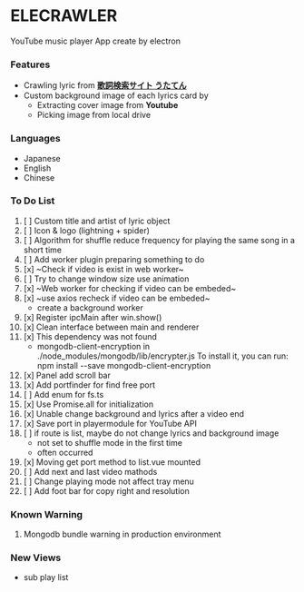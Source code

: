 # ELECRAWLER

YouTube music player App create by electron

### Features
* Crawling lyric from **[歌詞検索サイト うたてん](https://utaten.com/)**
* Custom background image of each lyrics card by
    * Extracting cover image from **Youtube**
    * Picking image from local drive 

### Languages
- Japanese
- English
- Chinese

### To Do List

1. [ ] Custom title and artist of lyric object
1. [ ] Icon & logo (lightning + spider) 
1. [ ] Algorithm for shuffle reduce frequency for playing the same song in a short time
1. [ ] Add worker plugin preparing something to do
1. [x] ~Check if video is exist in web worker~
1. [ ] Try to change window size use animation
1. [x] ~Web worker for checking if video can be embeded~
1. [x] ~use axios recheck if video can be embeded~
    * create a background worker
1. [x] Register ipcMain after win.show()
1. [x] Clean interface between main and renderer
1. [x] This dependency was not found
    * mongodb-client-encryption in ./node_modules/mongodb/lib/encrypter.js
    To install it, you can run: npm install --save mongodb-client-encryption
1. [x] Panel add scroll bar
1. [x] Add portfinder for find free port
1. [ ] Add enum for fs.ts
1. [x] Use Promise.all for initialization
1. [x] Unable change background and lyrics after a video end
1. [x] Save port in playermodule for YouTube API
1. [ ] if route is list, maybe do not change lyrics and background image
    * not set to shuffle mode in the first time
    * often occurred
1. [x] Moving get port method to list.vue mounted 
1. [ ] Add next and last video mathods
1. [ ] Change playing mode not affect tray menu
1. [ ] Add foot bar for copy right and resolution
 
### Known Warning

1. Mongodb bundle warning in production environment

### New Views

* sub play list